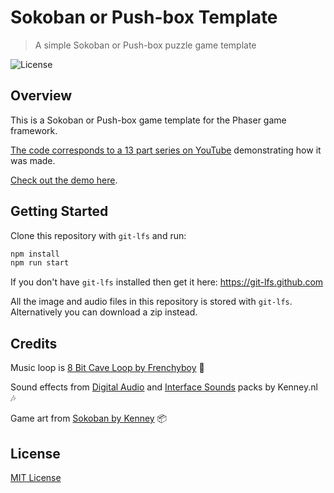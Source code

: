 # Sokoban or Push-box Template
> A simple Sokoban or Push-box puzzle game template

![License](https://img.shields.io/badge/license-MIT-green)

## Overview

This is a Sokoban or Push-box game template for the Phaser game framework.

[The code corresponds to a 13 part series on YouTube](https://www.youtube.com/playlist?list=PLumYWZ2t7CRudKWUMB2X9ZavtfpJ-yu7Q) demonstrating how it was made.

[Check out the demo here](https://ourcade.co/templates/sokoban-template).

## Getting Started

Clone this repository with `git-lfs` and run:

```bash
npm install
npm run start
```

If you don't have `git-lfs` installed then get it here: https://git-lfs.github.com

All the image and audio files in this repository is stored with `git-lfs`. Alternatively you can download a zip instead.

## Credits

Music loop is [8 Bit Cave Loop by Frenchyboy](https://opengameart.org/content/8-bit-cave-loop-0) 🎼

Sound effects from [Digital Audio](https://kenney.nl/assets/digital-audio) and [Interface Sounds](https://kenney.nl/assets/interface-sounds) packs by Kenney.nl 🎶

Game art from [Sokoban by Kenney](https://kenney.nl/assets/sokoban) 📦

## License

[MIT License](https://github.com/ourcade/phaser3-sokoban-template/blob/master/LICENSE)
